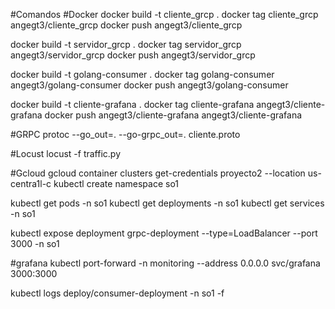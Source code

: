 #Comandos
#Docker
docker build -t cliente_grcp .
docker tag cliente_grcp angegt3/cliente_grcp
docker push angegt3/cliente_grcp

docker build -t servidor_grcp .
docker tag servidor_grcp angegt3/servidor_grcp
docker push angegt3/servidor_grcp

docker build -t golang-consumer .
docker tag golang-consumer angegt3/golang-consumer
docker push angegt3/golang-consumer

docker build -t cliente-grafana .
docker tag cliente-grafana angegt3/cliente-grafana
docker push angegt3/cliente-grafana
angegt3/cliente-grafana


#GRPC
protoc --go_out=. --go-grpc_out=. cliente.proto

#Locust
locust -f traffic.py

#Gcloud
gcloud container clusters get-credentials proyecto2 --location us-centra1l-c
kubectl create namespace so1

kubectl get pods -n so1
kubectl get deployments -n so1
kubectl get services -n so1

kubectl expose deployment grpc-deployment --type=LoadBalancer --port 3000 -n so1

#grafana
kubectl port-forward -n monitoring --address 0.0.0.0 svc/grafana 3000:3000

kubectl logs deploy/consumer-deployment -n so1 -f
